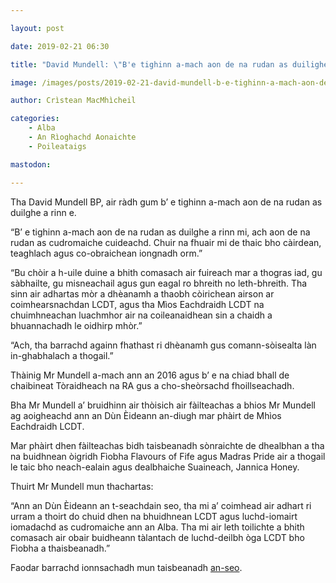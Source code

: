 ```yaml
---

layout: post

date: 2019-02-21 06:30

title: "David Mundell: \"B'e tighinn a-mach aon de na rudan as duilighe a rinn mi\""

image: /images/posts/2019-02-21-david-mundell-b-e-tighinn-a-mach-aon-de-na-rudan-as-duilghe-a-rinn-mi-scaled.webp

author: Crìstean MacMhìcheil

categories:
    - Alba
    - An Rìoghachd Aonaichte
    - Poileataigs

mastodon:

---
```


Tha David Mundell BP, air ràdh gum b’ e tighinn a-mach aon de na rudan as duilghe a rinn e.

“B’ e tighinn a-mach aon de na rudan as duilghe a rinn mi, ach aon de na rudan as cudromaiche cuideachd. Chuir na fhuair mi de thaic bho càirdean, teaghlach agus co-obraichean iongnadh orm.”

“Bu chòir a h-uile duine a bhith comasach air fuireach mar a thogras iad, gu sàbhailte, gu misneachail agus gun eagal ro bhreith no leth-bhreith. Tha sinn air adhartas mòr a dhèanamh a thaobh còirichean airson ar coimhearsnachdan LCDT, agus tha Mìos Eachdraidh LCDT na chuimhneachan luachmhor air na coileanaidhean sin a chaidh a bhuannachadh le oidhirp mhòr.”

“Ach, tha barrachd againn fhathast ri dhèanamh gus comann-sòisealta làn in-ghabhalach a thogail.”

Thàinig Mr Mundell a-mach ann an 2016 agus b’ e na chiad bhall de chaibineat Tòraidheach na RA gus a cho-sheòrsachd fhoillseachadh.

Bha Mr Mundell a’ bruidhinn air thòisich air fàilteachas a bhios Mr Mundell ag aoigheachd ann an Dùn Èideann an-diugh mar phàirt de Mhìos Eachdraidh LCDT.

Mar phàirt dhen fàilteachas bidh taisbeanadh sònraichte de dhealbhan a tha na buidhnean òigridh Fìobha Flavours of Fife agus Madras Pride air a thogail le taic bho neach-ealain agus dealbhaiche Suaineach, Jannica Honey.

Thuirt Mr Mundell mun thachartas:

“Ann an Dùn Èideann an t-seachdain seo, tha mi a’ coimhead air adhart ri urram a thoirt do chuid dhen na bhuidhnean LCDT agus luchd-iomairt iomadachd as cudromaiche ann an Alba. Tha mi air leth toilichte a bhith comasach air obair buidheann tàlantach de luchd-deilbh òga LCDT bho Fìobha a thaisbeanadh.”

Faodar barrachd ionnsachadh mun taisbeanadh [an-seo](https://www.fcac.co.uk/event/fife-portraits-for-lgbt-history-month/).
